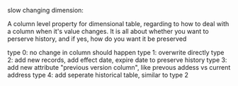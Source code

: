 slow changing dimension: 


A column level property for dimensional table, regarding to how to deal with a column when it's value changes. 
It is all about whether you want to perserve history, and if yes, how do you want it be preserved

type 0: no change in column should happen
type 1: overwrite directly
type 2: add new records, add effect date, expire date to preserve history
type 3: add new attribute "previous version column", like prevous addess vs current address
type 4: add seperate historical table, similar to type 2


